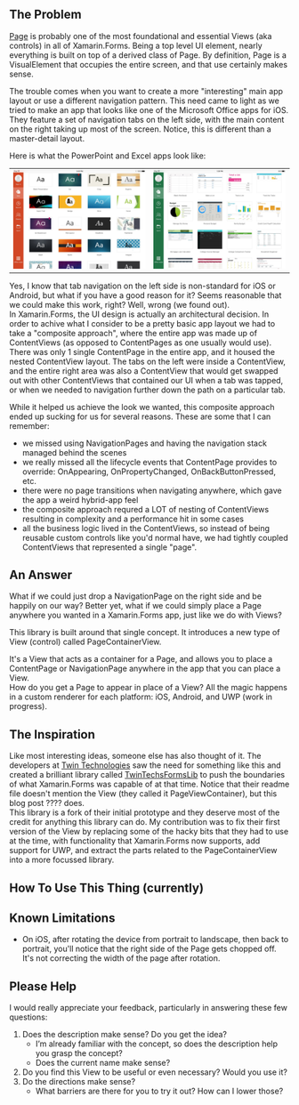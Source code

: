 ## The Problem

[Page](https://developer.xamarin.com/api/type/Xamarin.Forms.Page) is probably one of the most foundational and essential Views (aka controls) in all of Xamarin.Forms.  Being a top level UI element, nearly everything is built on top of a derived class of Page. By definition, Page is a VisualElement that occupies the entire screen, and that use certainly makes sense.  

The trouble comes when you want to create a more "interesting" main app layout or use a different navigation pattern.  This need came to light as we tried to make an app that looks like one of the Microsoft Office apps for iOS.  They feature a set of navigation tabs on the left side, with the main content on the right taking up most of the screen.  Notice, this is different than a master-detail layout.  

Here is what the PowerPoint and Excel apps look like:

<table>
 <tr>
  <td>
   <img src="/desc/PowerPoint_iOS.JPG" width="500"> 
  </td>
  <td>
   <img src="/desc/Excel_iOS.JPG" width="500">
  </td>
 </tr>
</table>

Yes, I know that tab navigation on the left side is non-standard for iOS or Android, but what if you have a good reason for it?  Seems reasonable that we could make this work, right?  Well, wrong (we found out).  
In Xamarin.Forms, the UI design is actually an architectural decision.  In order to achive what I consider to be a pretty basic app layout we had to take a "composite approach", where the entire app was made up of ContentViews (as opposed to ContentPages as one usually would use).  There was only 1 single ContentPage in the entire app, and it housed the nested ContentView layout.  The tabs on the left were inside a ContentView, and the entire right area was also a ContentView that would get swapped out with other ContentViews that contained our UI when a tab was tapped, or when we needed to navigation further down the path on a particular tab.  

While it helped us achieve the look we wanted, this composite approach ended up sucking for us for several reasons. These are some that I can remember:
 - we missed using NavigationPages and having the navigation stack managed behind the scenes
 - we really missed all the lifecycle events that ContentPage provides to override: OnAppearing, OnPropertyChanged, OnBackButtonPressed, etc.
 - there were no page transitions when navigating anywhere, which gave the app a weird hybrid-app feel
 - the composite approach requred a LOT of nesting of ContentViews resulting in complexity and a performance hit in some cases
 - all the business logic lived in the ContentViews, so instead of being reusable custom controls like you'd normal have, we had tightly coupled ContentViews that represented a single "page".
 
 
## An Answer

What if we could just drop a NavigationPage on the right side and be happily on our way?  Better yet, what if we could simply place a Page anywhere you wanted in a Xamarin.Forms app, just like we do with Views?  

This library is built around that single concept.  It introduces a new type of View (control) called PageContainerView.  

It's a View that acts as a container for a Page, and allows you to place a ContentPage or NavigationPage anywhere in the app that you can place a View.  
How do you get a Page to appear in place of a View?  All the magic happens in a custom renderer for each platform: iOS, Android, and UWP (work in progress).


## The Inspiration

Like most interesting ideas, someone else has also thought of it.  The developers at [Twin Technologies](http://twintechs.com) saw the need for something like this and created a brilliant library called [TwinTechsFormsLib](https://github.com/twintechs/TwinTechsFormsLib) to push the boundaries of what Xamarin.Forms was capable of at that time.  Notice that their readme file doesn't mention the View (they called it PageViewContainer), but this blog post ???? does.  
This library is a fork of their initial prototype and they deserve most of the credit for anything this library can do.  My contribution was to fix their first version of the View  by replacing some of the hacky bits that they had to use at the time, with functionality that Xamarin.Forms now supports, add support for UWP, and extract the parts related to the PageContainerView into a more focussed library.  


## How To Use This Thing (currently)


## Known Limitations

- On iOS, after rotating the device from portrait to landscape, then back to portrait, you'll notice that the right side of the Page gets chopped off.  It's not correcting the width of the page after rotation.


## Please Help

I would really appreciate your feedback, particularly in answering these few questions:  
1. Does the description make sense? Do you get the idea?
   - I’m already familiar with the concept, so does the description help you grasp the concept?
   - Does the current name make sense?
2. Do you find this View to be useful or even necessary?  Would you use it?
3. Do the directions make sense?
   - What barriers are there for you to try it out? How can I lower those?
